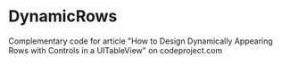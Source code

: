 # DynamicRows

Complementary code for article "How to Design Dynamically Appearing Rows with Controls in a UITableView" on codeproject.com
